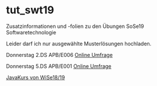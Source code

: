 # tut_swt19
Zusatzinformationen und -folien zu den Übungen SoSe19 Softwaretechnologie

Leider darf ich nur ausgewählte Musterlösungen hochladen.

Donnerstag 2.DS APB/E006
[Online Umfrage](https://www.umfrageonline.com/s/ab589bd)

Donnerstag 5.DS APB/E001
[Online Umfrage](https://www.umfrageonline.com/s/f5587c4)

[JavaKurs von WiSe18/19](https://github.com/RatedARRR/TUT-JAVA-2018)
